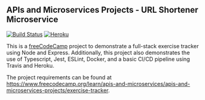 ## APIs and Microservices Projects - URL Shortener Microservice

[![Build Status](https://travis-ci.org/asteffey/fcc-exercise-tracker.svg?branch=master)](https://travis-ci.org/asteffey/fcc-exercise-tracker)
[![Heroku](http://heroku-badge.herokuapp.com/?app=asteffey-exercise-tracker)](https://asteffey-exercise-tracker.herokuapp.com/)

This is a [freeCodeCamp](https://www.freecodecamp.org/) project to demonstrate a full-stack exercise tracker using Node and Express.
Additionally, this project also demonstrates the use of Typescript, Jest, ESLint, Docker, and a basic CI/CD pipeline using Travis and Heroku.

The project requirements can be found at https://www.freecodecamp.org/learn/apis-and-microservices/apis-and-microservices-projects/exercise-tracker.

